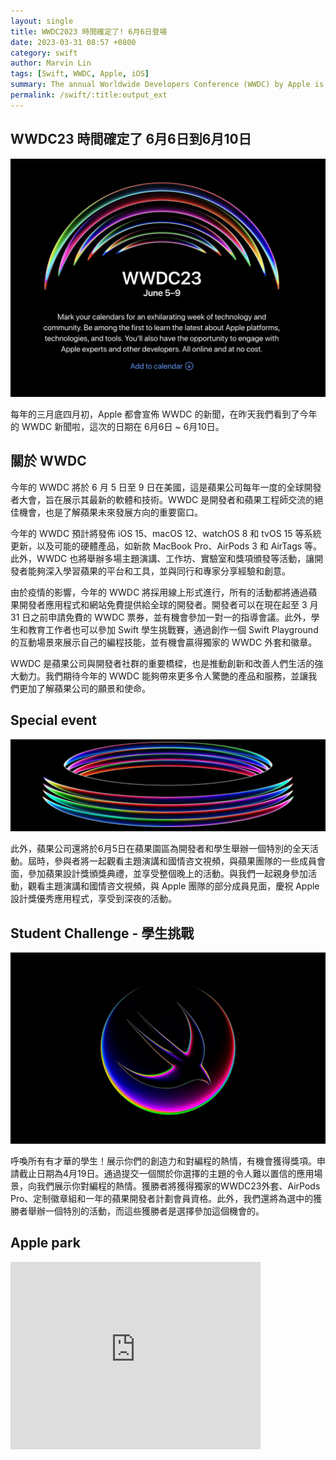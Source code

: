 ```yaml
---
layout: single
title: WWDC2023 時間確定了! 6月6日登場
date: 2023-03-31 08:57 +0800
category: swift
author: Marvin Lin
tags: [Swift, WWDC, Apple, iOS]
summary: The annual Worldwide Developers Conference (WWDC) by Apple is set to take place online from June 5th to June 9th, showcasing updates for iOS 15, macOS 12, watchOS 8, and tvOS 15, with the possibility of new hardware products. The event includes workshops, keynote speeches, labs, and award presentations for developers to learn and share experiences. Applications for free tickets are open until March 31st, and students can join the Swift Student Challenge to showcase their programming skills. WWDC is a vital bridge between Apple and the developer community, driving innovation and improving people's lives.
permalink: /swift/:title:output_ext
---
```


## WWDC23 時間確定了 6月6日到6月10日

![WWDC 23](/assets/posts/wwdc23/wwdc23.jpeg)

每年的三月底四月初，Apple 都會宣佈 WWDC 的新聞，在昨天我們看到了今年的 WWDC 新聞啦，這次的日期在 6月6日 ~ 6月10日。

## 關於 WWDC

今年的 WWDC 將於 6 月 5 日至 9 日在美國，這是蘋果公司每年一度的全球開發者大會，旨在展示其最新的軟體和技術。WWDC 是開發者和蘋果工程師交流的絕佳機會，也是了解蘋果未來發展方向的重要窗口。

今年的 WWDC 預計將發佈 iOS 15、macOS 12、watchOS 8 和 tvOS 15 等系統更新，以及可能的硬體產品，如新款 MacBook Pro、AirPods 3 和 AirTags 等。此外，WWDC 也將舉辦多場主題演講、工作坊、實驗室和獎項頒發等活動，讓開發者能夠深入學習蘋果的平台和工具，並與同行和專家分享經驗和創意。

由於疫情的影響，今年的 WWDC 將採用線上形式進行，所有的活動都將通過蘋果開發者應用程式和網站免費提供給全球的開發者。開發者可以在現在起至 3 月 31 日之前申請免費的 WWDC 票券，並有機會參加一對一的指導會議。此外，學生和教育工作者也可以參加 Swift 學生挑戰賽，通過創作一個 Swift Playground 的互動場景來展示自己的編程技能，並有機會贏得獨家的 WWDC 外套和徽章。

WWDC 是蘋果公司與開發者社群的重要橋樑，也是推動創新和改善人們生活的強大動力。我們期待今年的 WWDC 能夠帶來更多令人驚艷的產品和服務，並讓我們更加了解蘋果公司的願景和使命。

## Special event

![special event](/assets/posts/wwdc23/wwdc-special-event.jpeg)

此外，蘋果公司還將於6月5日在蘋果園區為開發者和學生舉辦一個特別的全天活動。屆時，參與者將一起觀看主題演講和國情咨文視頻，與蘋果團隊的一些成員會面，參加蘋果設計獎頒獎典禮，並享受整個晚上的活動。與我們一起親身參加活動，觀看主題演講和國情咨文視頻，與 Apple 團隊的部分成員見面，慶祝 Apple 設計獎優秀應用程式，享受到深夜的活動。

## Student Challenge - 學生挑戰

![swift](/assets/posts/wwdc23/swift-icon.jpeg)

呼喚所有有才華的學生！展示你們的創造力和對編程的熱情，有機會獲得獎項。申請截止日期為4月19日。通過提交一個關於你選擇的主題的令人難以置信的應用場景，向我們展示你對編程的熱情。獲勝者將獲得獨家的WWDC23外套、AirPods Pro、定制徽章組和一年的蘋果開發者計劃會員資格。此外，我們還將為選中的獲勝者舉辦一個特別的活動，而這些獲勝者是選擇參加這個機會的。

## Apple park

<iframe src="https://www.google.com/maps/embed?pb=!1m18!1m12!1m3!1d3172.3321782432827!2d-122.008972!3d37.33464379999999!2m3!1f0!2f0!3f0!3m2!1i1024!2i768!4f13.1!3m3!1m2!1s0x808fb596e9e188fd%3A0x3b0d8391510688f0!2sApple%20Park!5e0!3m2!1szh-TW!2stw!4v1680224743201!5m2!1szh-TW!2stw" width="400" height="300" style="border:0;" allowfullscreen="" loading="lazy" referrerpolicy="no-referrer-when-downgrade"></iframe>